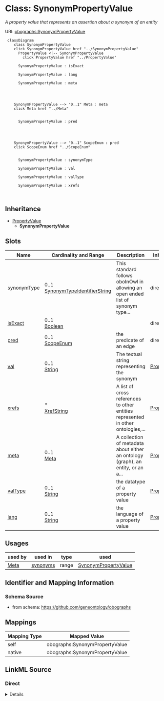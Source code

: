 

# Class: SynonymPropertyValue


_A property value that represents an assertion about a synonym of an entity_





URI: [obographs:SynonymPropertyValue](https://github.com/geneontology/obographs/SynonymPropertyValue)






```mermaid
 classDiagram
    class SynonymPropertyValue
    click SynonymPropertyValue href "../SynonymPropertyValue"
      PropertyValue <|-- SynonymPropertyValue
        click PropertyValue href "../PropertyValue"
      
      SynonymPropertyValue : isExact
        
      SynonymPropertyValue : lang
        
      SynonymPropertyValue : meta
        
          
    
    
    SynonymPropertyValue --> "0..1" Meta : meta
    click Meta href "../Meta"

        
      SynonymPropertyValue : pred
        
          
    
    
    SynonymPropertyValue --> "0..1" ScopeEnum : pred
    click ScopeEnum href "../ScopeEnum"

        
      SynonymPropertyValue : synonymType
        
      SynonymPropertyValue : val
        
      SynonymPropertyValue : valType
        
      SynonymPropertyValue : xrefs
        
      
```





## Inheritance
* [PropertyValue](PropertyValue.md)
    * **SynonymPropertyValue**



## Slots

| Name | Cardinality and Range | Description | Inheritance |
| ---  | --- | --- | --- |
| [synonymType](synonymType.md) | 0..1 <br/> [SynonymTypeIdentifierString](SynonymTypeIdentifierString.md) | This standard follows oboInOwl in allowing an open ended list of synonym type... | direct |
| [isExact](isExact.md) | 0..1 <br/> [Boolean](Boolean.md) |  | direct |
| [pred](pred.md) | 0..1 <br/> [ScopeEnum](ScopeEnum.md) | the predicate of an edge | direct |
| [val](val.md) | 0..1 <br/> [String](String.md) | The textual string representing the synonym | [PropertyValue](PropertyValue.md) |
| [xrefs](xrefs.md) | * <br/> [XrefString](XrefString.md) | A list of cross references to other entities represented in other ontologies,... | [PropertyValue](PropertyValue.md) |
| [meta](meta.md) | 0..1 <br/> [Meta](Meta.md) | A collection of metadata about either an ontology (graph), an entity, or an a... | [PropertyValue](PropertyValue.md) |
| [valType](valType.md) | 0..1 <br/> [String](String.md) | the datatype of a property value | [PropertyValue](PropertyValue.md) |
| [lang](lang.md) | 0..1 <br/> [String](String.md) | the language of a property value | [PropertyValue](PropertyValue.md) |





## Usages

| used by | used in | type | used |
| ---  | --- | --- | --- |
| [Meta](Meta.md) | [synonyms](synonyms.md) | range | [SynonymPropertyValue](SynonymPropertyValue.md) |






## Identifier and Mapping Information







### Schema Source


* from schema: https://github.com/geneontology/obographs




## Mappings

| Mapping Type | Mapped Value |
| ---  | ---  |
| self | obographs:SynonymPropertyValue |
| native | obographs:SynonymPropertyValue |







## LinkML Source

<!-- TODO: investigate https://stackoverflow.com/questions/37606292/how-to-create-tabbed-code-blocks-in-mkdocs-or-sphinx -->

### Direct

<details>
```yaml
name: SynonymPropertyValue
description: A property value that represents an assertion about a synonym of an entity
from_schema: https://github.com/geneontology/obographs
is_a: PropertyValue
slots:
- synonymType
- isExact
- pred
slot_usage:
  pred:
    name: pred
    domain_of:
    - Edge
    - SynonymPropertyValue
    - PropertyValue
    - SynonymTypeDefinition
    range: ScopeEnum
  val:
    name: val
    description: The textual string representing the synonym.
    domain_of:
    - PropertyValue
    role: synonym text

```
</details>

### Induced

<details>
```yaml
name: SynonymPropertyValue
description: A property value that represents an assertion about a synonym of an entity
from_schema: https://github.com/geneontology/obographs
is_a: PropertyValue
slot_usage:
  pred:
    name: pred
    domain_of:
    - Edge
    - SynonymPropertyValue
    - PropertyValue
    - SynonymTypeDefinition
    range: ScopeEnum
  val:
    name: val
    description: The textual string representing the synonym.
    domain_of:
    - PropertyValue
    role: synonym text
attributes:
  synonymType:
    name: synonymType
    description: This standard follows oboInOwl in allowing an open ended list of
      synonym types
    from_schema: https://github.com/geneontology/obographs
    rank: 1000
    alias: synonymType
    owner: SynonymPropertyValue
    domain_of:
    - SynonymPropertyValue
    range: SynonymTypeIdentifierString
  isExact:
    name: isExact
    deprecated: use synonymType instead
    from_schema: https://github.com/geneontology/obographs
    rank: 1000
    alias: isExact
    owner: SynonymPropertyValue
    domain_of:
    - SynonymPropertyValue
    range: boolean
  pred:
    name: pred
    description: the predicate of an edge
    from_schema: https://github.com/geneontology/obographs
    rank: 1000
    slot_uri: rdf:predicate
    alias: pred
    owner: SynonymPropertyValue
    domain_of:
    - Edge
    - SynonymPropertyValue
    - PropertyValue
    - SynonymTypeDefinition
    range: ScopeEnum
  val:
    name: val
    description: The textual string representing the synonym.
    from_schema: https://github.com/geneontology/obographs
    rank: 1000
    slot_uri: rdf:object
    alias: val
    owner: SynonymPropertyValue
    domain_of:
    - PropertyValue
    role: synonym text
    range: string
  xrefs:
    name: xrefs
    description: A list of cross references to other entities represented in other
      ontologies, vocabularies, databases, or websites. The semantics of xrefs are
      intentionally weak, and most closely align with rdfs:seeAlso
    from_schema: https://github.com/geneontology/obographs
    exact_mappings:
    - oio:hasDbXref
    close_mappings:
    - rdfs:seeAlso
    rank: 1000
    alias: xrefs
    owner: SynonymPropertyValue
    domain_of:
    - Meta
    - PropertyValue
    range: XrefString
    multivalued: true
  meta:
    name: meta
    description: A collection of metadata about either an ontology (graph), an entity,
      or an axiom
    from_schema: https://github.com/geneontology/obographs
    aliases:
    - annotations
    rank: 1000
    alias: meta
    owner: SynonymPropertyValue
    domain_of:
    - GraphDocument
    - Graph
    - Node
    - Edge
    - PropertyValue
    - Axiom
    range: Meta
  valType:
    name: valType
    description: the datatype of a property value
    from_schema: https://github.com/geneontology/obographs
    aliases:
    - value type
    - datatype
    rank: 1000
    alias: valType
    owner: SynonymPropertyValue
    domain_of:
    - PropertyValue
    range: string
  lang:
    name: lang
    description: the language of a property value
    from_schema: https://github.com/geneontology/obographs
    rank: 1000
    alias: lang
    owner: SynonymPropertyValue
    domain_of:
    - PropertyValue
    range: string

```
</details>
